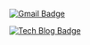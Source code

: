   [![Gmail Badge](https://img.shields.io/badge/Gmail-d14836?style=flat-square&logo=Gmail&logoColor=white&link=mailto:cloudlee711@gmail.com)](mailto:cloudlee711@gmail.com)

  [![Tech Blog Badge](http://img.shields.io/badge/-Tech%20blog-black?style=flat-square&logo=github&link=https://www.cloud-sanghun.com)](https://blog.cloud-sanghun.com)
  

